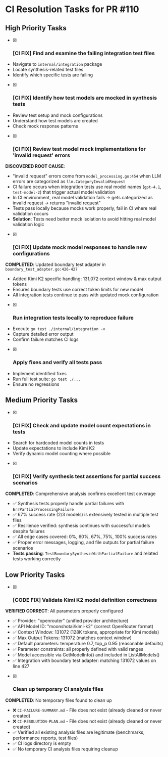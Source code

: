 # CI Resolution Tasks for PR #110

## High Priority Tasks

- [x] ### [CI FIX] Find and examine the failing integration test files
- Navigate to `internal/integration` package
- Locate synthesis-related test files
- Identify which specific tests are failing

- [x] ### [CI FIX] Identify how test models are mocked in synthesis tests
- Review test setup and mock configurations
- Understand how test models are created
- Check mock response patterns

- [x] ### [CI FIX] Review test model mock implementations for 'invalid request' errors
**DISCOVERED ROOT CAUSE**:
- "invalid request" errors come from `model_processing.go:454` when LLM errors are categorized as `llm.CategoryInvalidRequest`
- CI failure occurs when integration tests use real model names (`gpt-4.1`, `test-model-2`) that trigger actual model validation
- In CI environment, real model validation fails → gets categorized as invalid request → returns "invalid request"
- Tests pass locally because mocks work properly, fail in CI where real validation occurs
- **Solution**: Tests need better mock isolation to avoid hitting real model validation logic

- [x] ### [CI FIX] Update mock model responses to handle new configurations
**COMPLETED**: Updated boundary test adapter in `boundary_test_adapter.go:426-427`
- Added Kimi K2 specific handling: 131,072 context window & max output tokens
- Ensures boundary tests use correct token limits for new model
- All integration tests continue to pass with updated mock configuration

- [x] ### Run integration tests locally to reproduce failure
- Execute `go test ./internal/integration -v`
- Capture detailed error output
- Confirm failure matches CI logs

- [x] ### Apply fixes and verify all tests pass
- Implement identified fixes
- Run full test suite: `go test ./...`
- Ensure no regressions

## Medium Priority Tasks

- [x] ### [CI FIX] Check and update model count expectations in tests
- Search for hardcoded model counts in tests
- Update expectations to include Kimi K2
- Verify dynamic model counting where possible

- [x] ### [CI FIX] Verify synthesis test assertions for partial success scenarios
**COMPLETED**: Comprehensive analysis confirms excellent test coverage
- ✅ Synthesis tests properly handle partial failures with `ErrPartialProcessingFailure`
- ✅ 67% success rate (2/3 models) is extensively tested in multiple test files
- ✅ Resilience verified: synthesis continues with successful models despite failures
- ✅ All edge cases covered: 0%, 60%, 67%, 75%, 100% success rates
- ✅ Proper error messages, logging, and file outputs for partial failure scenarios
- **Tests passing**: `TestBoundarySynthesisWithPartialFailure` and related tests working correctly

## Low Priority Tasks

- [x] ### [CODE FIX] Validate Kimi K2 model definition correctness
**VERIFIED CORRECT**: All parameters properly configured
- ✅ Provider: "openrouter" (unified provider architecture)
- ✅ API Model ID: "moonshotai/kimi-k2" (correct OpenRouter format)
- ✅ Context Window: 131072 (128K tokens, appropriate for Kimi models)
- ✅ Max Output Tokens: 131072 (matches context window)
- ✅ Default parameters: temperature 0.7, top_p 0.95 (reasonable defaults)
- ✅ Parameter constraints: all properly defined with valid ranges
- ✅ Model accessible via GetModelInfo() and included in ListAllModels()
- ✅ Integration with boundary test adapter: matching 131072 values on line 427

- [x] ### Clean up temporary CI analysis files
**COMPLETED**: No temporary files found to clean up
- ❌ `CI-FAILURE-SUMMARY.md` - File does not exist (already cleaned or never created)
- ❌ `CI-RESOLUTION-PLAN.md` - File does not exist (already cleaned or never created)
- ✅ Verified all existing analysis files are legitimate (benchmarks, performance reports, test files)
- ✅ CI logs directory is empty
- ✅ No temporary CI analysis files requiring cleanup
